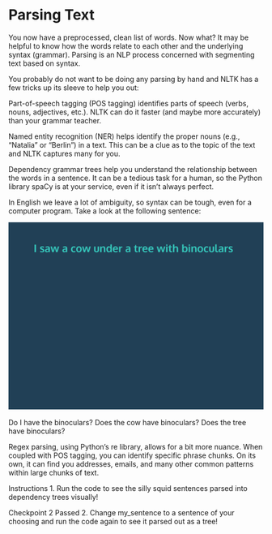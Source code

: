 # Parsing Text
You now have a preprocessed, clean list of words. Now what? It may be helpful to know how the words relate to each other and the underlying syntax (grammar). Parsing is an NLP process concerned with segmenting text based on syntax.

You probably do not want to be doing any parsing by hand and NLTK has a few tricks up its sleeve to help you out:

Part-of-speech tagging (POS tagging) identifies parts of speech (verbs, nouns, adjectives, etc.). NLTK can do it faster (and maybe more accurately) than your grammar teacher.

Named entity recognition (NER) helps identify the proper nouns (e.g., “Natalia” or “Berlin”) in a text. This can be a clue as to the topic of the text and NLTK captures many for you.

Dependency grammar trees help you understand the relationship between the words in a sentence. It can be a tedious task for a human, so the Python library spaCy is at your service, even if it isn’t always perfect.

In English we leave a lot of ambiguity, so syntax can be tough, even for a computer program. Take a look at the following sentence:

![parsing_syntactic_ambiguity.gif](/canlp/3_parsing_text/parsing_syntactic_ambiguity.gif)

Do I have the binoculars? Does the cow have binoculars? Does the tree have binoculars?

Regex parsing, using Python’s re library, allows for a bit more nuance. When coupled with POS tagging, you can identify specific phrase chunks. On its own, it can find you addresses, emails, and many other common patterns within large chunks of text.

Instructions
1.
Run the code to see the silly squid sentences parsed into dependency trees visually!

Checkpoint 2 Passed
2.
Change my_sentence to a sentence of your choosing and run the code again to see it parsed out as a tree!